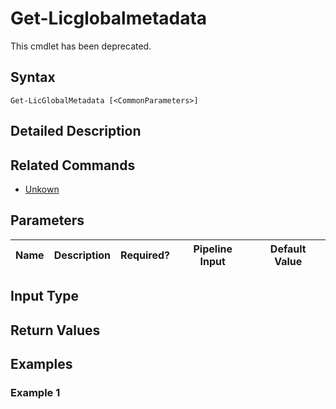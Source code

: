 ﻿
# Get-Licglobalmetadata
This cmdlet has been deprecated.
## Syntax
```
Get-LicGlobalMetadata [<CommonParameters>]
```
## Detailed Description



## Related Commands

* [Unkown](../Unkown/)
## Parameters
| Name   | Description | Required? | Pipeline Input | Default Value |
| --- | --- | --- | --- | --- |

## Input Type

### 

## Return Values

### 

## Examples

### Example 1
```

```
